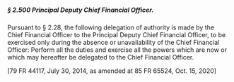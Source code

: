 ##### § 2.500 Principal Deputy Chief Financial Officer. #####

Pursuant to § 2.28, the following delegation of authority is made by the Chief Financial Officer to the Principal Deputy Chief Financial Officer, to be exercised only during the absence or unavailability of the Chief Financial Officer: Perform all the duties and exercise all the powers which are now or which may hereafter be delegated to the Chief Financial Officer.

[79 FR 44117, July 30, 2014, as amended at 85 FR 65524, Oct. 15, 2020]